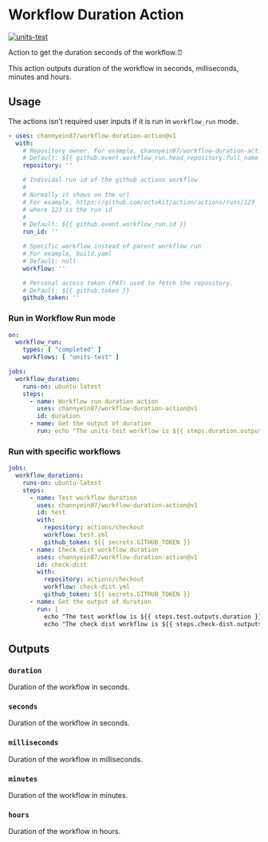 # Workflow Duration Action

[![units-test](https://github.com/channyein87/workflow-duration-action/actions/workflows/test.yml/badge.svg)](https://github.com/channyein87/workflow-duration-action/actions/workflows/test.yml)

Action to get the duration seconds of the workflow.:alarm_clock:

This action outputs duration of the workflow in seconds, milliseconds, minutes and hours.

## Usage

The actions isn't required user inputs if it is run in `workflow_run` mode.

```yaml
- uses: channyein87/workflow-duration-action@v1
  with:
    # Repository owner. For example, channyein87/workflow-duration-action
    # Default: ${{ github.event.workflow_run.head_repository.full_name }}
    repository: ''

    # Individal run id of the github actions workflow
    #
    # Normally it shows on the url
    # For example, https://github.com/octokit/action/actions/runs/123
    # where 123 is the run id
    #
    # Default: ${{ github.event.workflow_run.id }}
    run_id: ''

    # Specific workflow instead of parent workflow run
    # For example, build.yaml
    # Default: null
    workflow: ''

    # Personal access token (PAT) used to fetch the repository.
    # Default: ${{ github.token }}
    github_token: ''
```

### Run in Workflow Run mode

```yaml
on:
  workflow_run:
    types: [ "completed" ]
    workflows: [ "units-test" ]

jobs:
  workflow_duration:
    runs-on: ubuntu-latest
    steps:
      - name: Workflow run duration action
        uses: channyein87/workflow-duration-action@v1
        id: duration
      - name: Get the output of duration
        run: echo "The units-test workflow is ${{ steps.duration.outputs.duration }} seconds long."
```

### Run with specific workflows

```yaml
jobs:
  workflow_durations:
    runs-on: ubuntu-latest
    steps:
      - name: Test workflow duration
        uses: channyein87/workflow-duration-action@v1
        id: test
        with:
          repository: actions/checkout
          workflow: test.yml
          github_token: ${{ secrets.GITHUB_TOKEN }}
      - name: Check dist workflow duration
        uses: channyein87/workflow-duration-action@v1
        id: check-dist
        with:
          repository: actions/checkout
          workflow: check-dist.yml
          github_token: ${{ secrets.GITHUB_TOKEN }}
      - name: Get the output of duration
        run: |
          echo "The test workflow is ${{ steps.test.outputs.duration }} seconds long."
          echo "The check dist workflow is ${{ steps.check-dist.outputs.duration }} seconds long."
```

## Outputs

### `duration`

Duration of the workflow in seconds.

### `seconds`

Duration of the workflow in seconds.

### `milliseconds`

Duration of the workflow in milliseconds.

### `minutes`

Duration of the workflow in minutes.

### `hours`

Duration of the workflow in hours.
